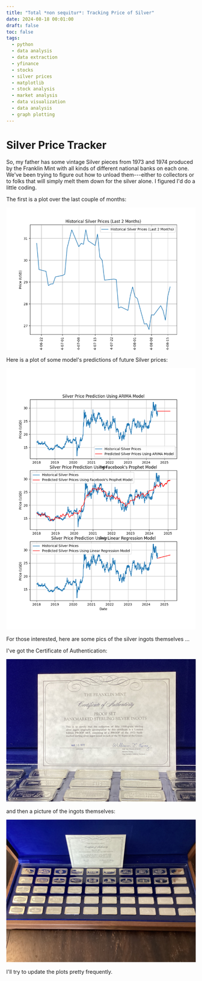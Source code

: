 ```yaml
---
title: "Total *non sequitur*: Tracking Price of Silver"
date: 2024-08-18 00:01:00
draft: false
toc: false
tags:
  - python
  - data analysis
  - data extraction
  - yfinance
  - stocks
  - silver prices
  - matplotlib
  - stock analysis
  - market analysis
  - data visualization
  - data analysis
  - graph plotting
---
```


# Silver Price Tracker

So, my father has some vintage Silver pieces from 1973 and 1974 produced by the Franklin Mint with all kinds of different national banks on each one.  We've been trying to figure out how to unload them---either to collectors or to folks that will simply melt them down for the silver alone.  I figured I'd do a little coding.  

The first is a plot over the last couple of months:

![silver_price_last_couple_of_months](static/images/imgforblogposts/post_35/last_couple_of_months_plot.png)

Here is a plot of some model's predictions of future Silver prices:

![silver_price_prediction_models](static/images/imgforblogposts/post_35/all_models_silver_prices.png)

For those interested, here are some pics of the silver ingots themselves ...

I've got the Certificate of Authentication:

![authenticity](static/images/imgforblogposts/post_35/IMG_0016.jpeg)

and then a picture of the ingots themselves:

![ingots](static/images/imgforblogposts/post_35/IMG_0017.jpeg)

I'll try to update the plots pretty frequently.